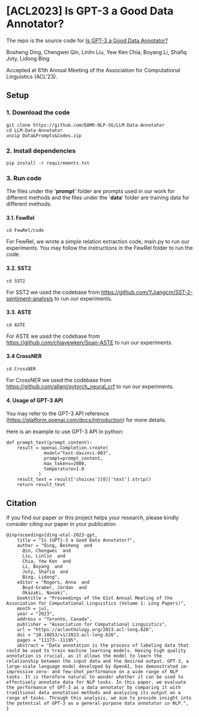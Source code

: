 # [ACL2023] Is GPT-3 a Good Data Annotator?

The repo is the source code for [Is GPT-3 a Good Data Annotator?](https://aclanthology.org/2023.acl-long.626/)

Bosheng Ding, Chengwei Qin, Linlin Liu, Yew Ken Chia, Boyang Li, Shafiq Joty, Lidong Bing

Accepted at 61th Annual Meeting of the Association for Computational Linguistics (ACL'23).

## Setup

### 1. Download the code

```
git clone https://github.com/DAMO-NLP-SG/LLM-Data-Annotator
cd LLM-Data-Annotator
unzip Data&Prompts&Codes.zip
```

### 2. Install dependencies

```
pip install -r requirements.txt
```

### 3. Run code
The files under the '**prompt**' folder are prompts used in our work for different methods and the files under the '**data**' folder are training data for different methods.

#### 3.1. FewRel

```
cd FewRel/code

```
For FewRel, we wrote a simple relation extraction code, main.py to run our experiments. You may follow the instructions in the FewRel folder to run the code.



#### 3.2. SST2

```
cd SST2
```
For SST2 we used the codebase from https://github.com/YJiangcm/SST-2-sentiment-analysis to run our experiments.


#### 3.3. ASTE

```
cd ASTE
```
For ASTE we used the codebase from https://github.com/chiayewken/Span-ASTE to run our experiments.

#### 3.4 CrossNER

```
cd CrossNER
```
For CrossNER we used the codebase from https://github.com/allanj/pytorch_neural_crf to run our experiments.

#### 4. Usage of GPT-3 API

You may refer to the GPT-3 API reference (https://platform.openai.com/docs/introduction) for more details. 

Here is an example to use GPT-3 API in python:

```
def prompt_text(prompt_content):
    result = openai.Completion.create(
              model="text-davinci-003",
              prompt=prompt_content,
              max_tokens=2000,
              temperature=1.0
            )
    result_text = result['choices'][0]['text'].strip()
    return result_text
```

## Citation

If you find our paper or this project helps your research, please kindly consider citing our paper in your publication.




```
@inproceedings{ding-etal-2023-gpt,
    title = "Is {GPT}-3 a Good Data Annotator?",
    author = "Ding, Bosheng  and
      Qin, Chengwei  and
      Liu, Linlin  and
      Chia, Yew Ken  and
      Li, Boyang  and
      Joty, Shafiq  and
      Bing, Lidong",
    editor = "Rogers, Anna  and
      Boyd-Graber, Jordan  and
      Okazaki, Naoaki",
    booktitle = "Proceedings of the 61st Annual Meeting of the Association for Computational Linguistics (Volume 1: Long Papers)",
    month = jul,
    year = "2023",
    address = "Toronto, Canada",
    publisher = "Association for Computational Linguistics",
    url = "https://aclanthology.org/2023.acl-long.626",
    doi = "10.18653/v1/2023.acl-long.626",
    pages = "11173--11195",
    abstract = "Data annotation is the process of labeling data that could be used to train machine learning models. Having high quality annotation is crucial, as it allows the model to learn the relationship between the input data and the desired output. GPT-3, a large-scale language model developed by OpenAI, has demonstrated im- impressive zero- and few-shot performance on a wide range of NLP tasks. It is therefore natural to wonder whether it can be used to effectively annotate data for NLP tasks. In this paper, we evaluate the performance of GPT-3 as a data annotator by comparing it with traditional data annotation methods and analyzing its output on a range of tasks. Through this analysis, we aim to provide insight into the potential of GPT-3 as a general-purpose data annotator in NLP.",
}
```

